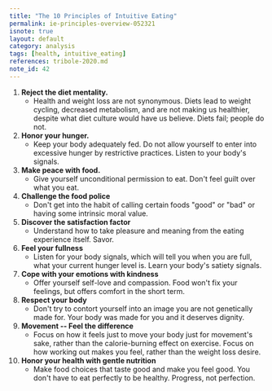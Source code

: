 ```yaml
---
title: "The 10 Principles of Intuitive Eating"
permalink: ie-principles-overview-052321
isnote: true
layout: default
category: analysis
tags: [health, intuitive_eating]
references: tribole-2020.md
note_id: 42
---
```


1. **Reject the diet mentality.** 
   - Health and weight loss are not synonymous. Diets lead to weight cycling, decreased metabolism, and are not making us healthier, despite what diet culture would have us believe. Diets fail; people do not.
2. **Honor your hunger.** 
   - Keep your body adequately fed. Do not allow yourself to enter into excessive hunger by restrictive practices. Listen to your body's signals.
3. **Make peace with food.** 
   - Give yourself unconditional permission to eat. Don't feel guilt over what you eat.
4. **Challenge the food police**
   - Don't get into the habit of calling certain foods "good" or "bad" or having some intrinsic moral value.
5. **Discover the satisfaction factor**
   - Understand how to take pleasure and meaning from the eating experience itself. Savor.
6. **Feel your fullness**
   - Listen for your body signals, which will tell you when you are full, what your current hunger level is. Learn your body's satiety signals.
7. **Cope with your emotions with kindness**
   - Offer yourself self-love and compassion. Food won't fix your feelings, but offers comfort in the short term.
8. **Respect your body**
   - Don't try to contort yourself into an image you are not genetically made for. Your body was made for you and it deserves dignity.
9. **Movement -- Feel the difference**
    - Focus on how it feels just to move your body just for movement's sake, rather than the calorie-burning effect on exercise. Focus on how working out makes you feel, rather than the weight loss desire.
10. **Honor your health with gentle nutrition**
    - Make food choices that taste good and make you feel good. You don't have to eat perfectly to be healthy. Progress, not perfection.
